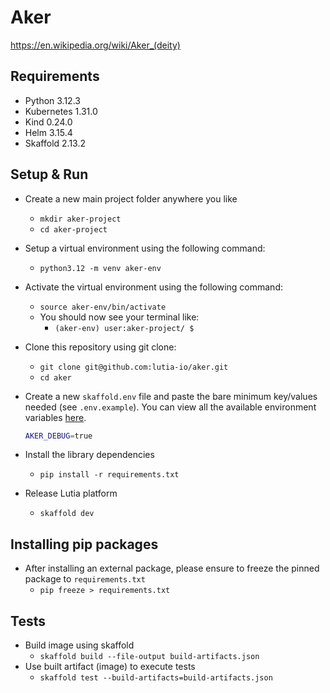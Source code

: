 # Aker

<https://en.wikipedia.org/wiki/Aker_(deity)>

## Requirements

- Python 3.12.3
- Kubernetes 1.31.0
- Kind 0.24.0
- Helm 3.15.4
- Skaffold 2.13.2

## Setup & Run

- Create a new main project folder anywhere you like
  - `mkdir aker-project`
  - `cd aker-project`
- Setup a virtual environment using the following command:
  - `python3.12 -m venv aker-env`
- Activate the virtual environment using the following command:
  - `source aker-env/bin/activate`
  - You should now see your terminal like:
    - `(aker-env) user:aker-project/ $`
- Clone this repository using git clone:
  - `git clone git@github.com:lutia-io/aker.git`
  - `cd aker`
- Create a new `skaffold.env` file and paste the bare minimum key/values needed (see `.env.example`). You can view all the available environment variables [here](docs/environment.md).

    ```bash
    AKER_DEBUG=true
    ```

- Install the library dependencies
  - `pip install -r requirements.txt`
- Release Lutia platform
  - `skaffold dev`

## Installing pip packages

- After installing an external package, please ensure to freeze the pinned package to `requirements.txt`
  - `pip freeze > requirements.txt`

## Tests

- Build image using skaffold
  - `skaffold build --file-output build-artifacts.json`
- Use built artifact (image) to execute tests
  - `skaffold test --build-artifacts=build-artifacts.json`
